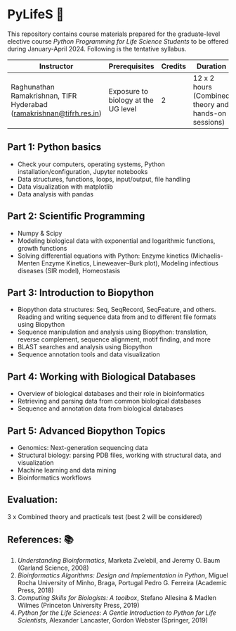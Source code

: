 # PyLifeS :construction:

This repository contains course materials prepared for the graduate-level elective course _Python Programming for Life Science Students_ to be offered during January-April 2024. Following is the tentative syllabus. 

| Instructor                                         | Prerequisites                           | Credits | Duration                                      |
|----------------------------------------------------|-----------------------------------------|---------|-----------------------------------------------|
| Raghunathan Ramakrishnan, TIFR Hyderabad (ramakrishnan@tifrh.res.in) | Exposure to biology at the UG level | 2       | 12 x 2 hours (Combined theory and hands-on sessions) |


## Part 1: Python basics
- Check your computers, operating systems, Python installation/configuration, Jupyter notebooks
- Data structures, functions, loops, input/output, file handling
- Data visualization with matplotlib
- Data analysis with pandas

## Part 2: Scientific Programming
- Numpy & Scipy
- Modeling biological data with exponential and logarithmic functions, growth functions
- Solving differential equations with Python: Enzyme kinetics (Michaelis-Menten Enzyme Kinetics, Lineweaver–Burk plot), Modeling infectious diseases (SIR model), Homeostasis

## Part 3: Introduction to Biopython
- Biopython data structures: Seq, SeqRecord, SeqFeature, and others. Reading and writing sequence data from and to different file formats using Biopython
- Sequence manipulation and analysis using Biopython: translation, reverse complement, sequence alignment, motif finding, and more
- BLAST searches and analysis using Biopython
- Sequence annotation tools and data visualization

## Part 4: Working with Biological Databases
- Overview of biological databases and their role in bioinformatics
- Retrieving and parsing data from common biological databases
- Sequence and annotation data from biological databases

## Part 5: Advanced Biopython Topics
- Genomics: Next-generation sequencing data
- Structural biology: parsing PDB files, working with structural data, and visualization
- Machine learning and data mining
- Bioinformatics workflows

## Evaluation:

3 x Combined theory and practicals test (best 2 will be considered)

## References:  :books:
1. _Understanding Bioinformatics_, Marketa Zvelebil, and Jeremy O. Baum (Garland Science, 2008)
2. _Bioinformatics Algorithms: Design and Implementation in Python_, Miguel Rocha University of Minho, Braga, Portugal Pedro G. Ferreira (Academic Press, 2018)
3. _Computing Skills for Biologists: A toolbox_, Stefano Allesina & Madlen Wilmes (Princeton University Press, 2019)
4. _Python for the Life Sciences: A Gentle Introduction to Python for Life Scientists_, Alexander Lancaster, Gordon Webster (Springer, 2019)
